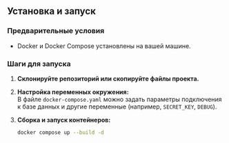 ## Установка и запуск

### Предварительные условия
- Docker и Docker Compose установлены на вашей машине.

### Шаги для запуска

1. **Склонируйте репозиторий или скопируйте файлы проекта.**

2. **Настройка переменных окружения:**  
   В файле `docker-compose.yaml` можно задать параметры подключения к базе данных и другие переменные (например, `SECRET_KEY`, `DEBUG`).

3. **Сборка и запуск контейнеров:**
   ```bash
   docker compose up --build -d
